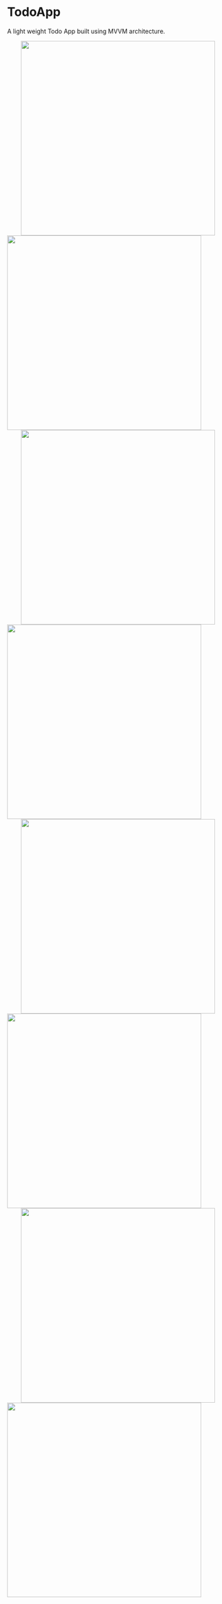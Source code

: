 # TodoApp

A light weight Todo App built using MVVM architecture.

<img style="display: inline;" src="https://user-images.githubusercontent.com/81500872/127199451-b3318a98-1a8f-40a8-9005-e0a704b474d1.jpg" width ="450" hspace = "32"/> <img src = "https://user-images.githubusercontent.com/81500872/127199571-3f3a3d5e-b5f9-420c-b30b-7aab08c6a28e.jpg" width = "450"/>
<img src = "https://user-images.githubusercontent.com/81500872/127199625-5f148a3e-64bf-4fa8-b6cb-d589758c82d0.jpg" width = "450" hspace = "32"/><img src ="https://user-images.githubusercontent.com/81500872/127202576-9f1fcbeb-eac0-48b0-ba62-438e6a509b27.jpg" width = "450"/>
<img src ="https://user-images.githubusercontent.com/81500872/127202588-a31381da-a022-428e-91f8-2ee9bb1e9c92.jpg" width = "450" hspace = "32"/><img src ="https://user-images.githubusercontent.com/81500872/127202801-00ed314d-b617-4897-b846-8b1b8579809b.jpg" width = "450"/>
<img src ="https://user-images.githubusercontent.com/81500872/127202850-362d5172-4adb-4d65-9811-3ec916b6a42f.jpg" width = "450" hspace = "32"/><img src ="https://user-images.githubusercontent.com/81500872/127202882-00100a7d-3f33-42be-811a-9e02bea2bac8.jpg" width = "450"/>

                                                                                                                                
